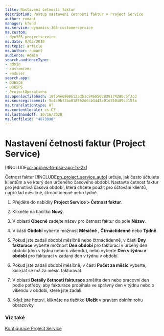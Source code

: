 ```yaml
---
title: Nastavení četnosti faktur
description: Postup nastavení četnosti faktur v Project Service
author: rumant
manager: kfend
ms.service: dynamics-365-customerservice
ms.custom:
- dyn365-projectservice
ms.date: 8/03/2018
ms.topic: article
ms.author: rumant
audience: Admin
search.audienceType:
- admin
- customizer
- enduser
search.app:
- D365CE
- D365PS
- ProjectOperations
ms.openlocfilehash: 18fb4e6968612adb1c946650c829174286c5f3cd
ms.sourcegitcommit: 5c4c9bf3ba018562d6cb3443c01d550489c415fa
ms.translationtype: HT
ms.contentlocale: cs-CZ
ms.lasthandoff: 10/16/2020
ms.locfileid: "4073996"
---
```

# <a name="set-up-invoice-frequencies-project-service"></a>Nastavení četnosti faktur (Project Service)

[!INCLUDE[cc-applies-to-psa-app-1x-2x](../includes/cc-applies-to-psa-app-1x-2x.md)]

Četnost faktur [!INCLUDE[pn_project_service_auto](../includes/pn-project-service-auto.md)] určuje, jak často účtujete klientům a ve který den určeného časového období. Nastavte četnost faktur pro jednotlivá časová období, která chcete použít pro účtování klientů, například měsíčně, čtrnáctidenně nebo týdně.  
  
1.  Přejděte do nabídky **Project Service > Četnost faktur**.  
  
2.  Klikněte na tlačítko **Nový**.  
  
3.  V oblasti **Obecné** zadejte název pro četnost faktur do pole **Název**.  
  
4.  V části **Období** vyberte možnost **Měsíčně** , **Čtrnáctidenně** nebo **Týdně**.  
  
5.  Pokud jste zadali období měsíčně nebo čtrnáctidenně, v části **Dny fakturace** vyberte možnost **Den období** pro fakturaci v určený den období (den v týdnu nebo o víkendu), nebo vyberte **Den v týdnu v období** pro fakturaci v zadaný den v týdnu v období.  
  
6.  Pokud jste zadali období měsíčně, v části **Počet za měsíc** vyberte, kolikrát se má za měsíc fakturovat.  
  
7.  V oblasti **Detaily četnosti fakturace** změňte den nebo pracovní den podle potřeby, aby fakturace probíhala ve správný den v týdnu nebo o víkendu v období, které jste zadali.  
  
8.  Když jste hotovi, klikněte na tlačítko **Uložit** v pravém dolním rohu obrazovky.  
  
### <a name="see-also"></a>Viz také  
 [Konfigurace Project Service](../psa/configure.md)
